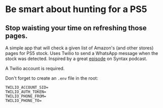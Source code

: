 # Be smart about hunting for a PS5

## Stop waisting your time on refreshing those pages.

A simple app that will check a given list of Amazon's (and other stores) pages for PS5 stock. Uses Twilio to send a WhatsApp message when the stock was detected. Inspired by a great [episode](https://syntax.fm/show/311/hasty-treat-how-would-we-script-a-ps5-buying-bot) on Syntax podcast.

A Twilio account is required.

Don't forget to create an `.env` file in the root:

```dotenv
TWILIO_ACCOUNT_SID=
TWILIO_AUTH_TOKEN=
TWILIO_PHONE_FROM=
TWILIO_PHONE_TO=
```
